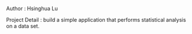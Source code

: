 Author : Hsinghua Lu

Project Detail : build a simple application that performs statistical analysis on a data set. 
